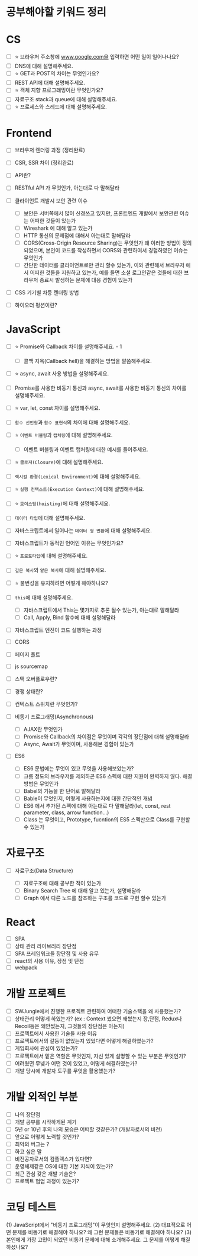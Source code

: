 # 공부해야할 키워드 정리

# CS

-   [ ] ⭐️ 브라우저 주소창에 www.google.com을 입력하면 어떤 일이 일어나나요?
-   [ ] DNS에 대해 설명해주세요.
-   [ ] ⭐️ GET과 POST의 차이는 무엇인가요?
-   [ ] REST API에 대해 설명해주세요.
-   [ ] ⭐️ 객체 지향 프로그래밍이란 무엇인가요?
-   [ ] 자료구조 stack과 queue에 대해 설명해주세요.
-   [ ] ⭐️ 프로세스와 스레드에 대해 설명해주세요.

# Frontend

-   [ ] 브라우저 렌더링 과정 (정리완료)
-   [ ] CSR, SSR 차이 (정리완료)
-   [ ] API란?
-   [ ] RESTful API 가 무엇인가, 아는대로 다 말해달라

-   [ ] 클라이언트 개발시 보안 관련 이슈

    -   [ ] 보안은 서버쪽에서 많이 신경쓰고 있지만, 프론트엔드 개발에서 보안관련 이슈는 어떠한 것들이 있는가
    -   [ ] Wireshark 에 대해 알고 있는가
    -   [ ] HTTP 통신의 문제점에 대해서 아는대로 말해달라
    -   [ ] CORS(Cross-Origin Resource Sharing)는 무엇인가 왜 이러한 방법이 정의 되었으며, 본인이 코드를 작성하면서 CORS와 관련하여서 경험하였던 이슈는 무엇인가
    -   [ ] 간단한 데이터를 클라이언트로만 관리 할수 있는가, 이와 관련해서 브라우저 에서 어떠한 것들을 지원하고 있는가, 예를 들면 소셜 로그인같은 것들에 대한 브라우저 종료시 발생하는 문제에 대응 경험이 있는가

-   [ ] CSS 기기별 차등 렌더링 방법
-   [ ] 하이오더 펑션이란?

# JavaScript

-   [ ] ⭐️ Promise와 Callback 차이를 설명해주세요. - 1
    -   [ ] 콜백 지옥(Callback hell)을 해결하는 방법을 말씀해주세요.
-   [ ] ⭐️ async, await 사용 방법을 설명해주세요.
-   [ ] Promise를 사용한 비동기 통신과 async, await를 사용한 비동기 통신의 차이를 설명해주세요.
-   [ ] ⭐️ var, let, const 차이를 설명해주세요.
-   [ ] `함수 선언형`과 `함수 표현식`의 차이에 대해 설명해주세요.
-   [ ] ⭐️ `이벤트 버블링`과 `캡처링`에 대해 설명해주세요.
    -   [ ] 이벤트 버블링과 이벤트 캡처링에 대한 예시를 들어주세요.
-   [ ] ⭐️ `클로져(Closure)`에 대해 설명해주세요.
-   [ ] `렉시컬 환경(Lexical Environment)`에 대해 설명해주세요.
-   [ ] ⭐️ `실행 컨텍스트(Execution Context)`에 대해 설명해주세요.
-   [ ] ⭐️ `호이스팅(hoisting)`에 대해 설명해주세요.
-   [ ] `데이터 타입`에 대해 설명해주세요.
-   [ ] 자바스크립트에서 일어나는 `데이터 형 변환`에 대해 설명해주세요.
-   [ ] 자바스크립트가 동적인 언어인 이유는 무엇인가요?
-   [ ] ⭐️ `프로토타입`에 대해 설명해주세요.
-   [ ] `깊은 복사`와 `얕은 복사`에 대해 설명해주세요.
-   [ ] ⭐️ 불변성을 유지하려면 어떻게 해야하나요?
-   [ ] `this`에 대해 설명해주세요.
    -   [ ] 자바스크립트에서 This는 몇가지로 추론 될수 있는가, 아는대로 말해달라
    -   [ ] Call, Apply, Bind 함수에 대해 설명해달라
-   [ ] 자바스크립트 엔진이 코드 실행하는 과정
-   [ ] CORS
-   [ ] 페이지 폴트
-   [ ] js sourcemap
-   [ ] 스택 오버플로우란?
-   [ ] 경쟁 상태란?
-   [ ] 컨텍스트 스위치란 무엇인가?
-   [ ] 비동기 프로그래밍(Asynchronous)

    -   [ ] AJAX란 무엇인가
    -   [ ] Promise와 Callback의 차이점은 무엇이며 각각의 장단점에 대해 설명해달라
    -   [ ] Async, Await가 무엇이며, 사용해본 경험이 있는가

-   [ ] ES6

    -   [ ] ES6 문법에는 무엇이 있고 무엇을 사용해보았는가?
    -   [ ] 크롬 정도의 브라우저를 제외하곤 ES6 스펙에 대한 지원이 완벽하지 않다. 해결방법은 무엇인가
    -   [ ] Babel의 기능을 한 단어로 말해달라
    -   [ ] Bable이 무엇인지, 어떻게 사용하는지에 대한 간단적인 개념
    -   [ ] ES6 에서 추가된 스펙에 대해 아는대로 다 말해달라(let, const, rest parameter, class, arrow function...)
    -   [ ] Class 는 무엇이고, Prototype, fucntion의 ES5 스펙만으로 Class를 구현할수 있는가

# 자료구조

-   [ ] 자료구조(Data Structure)

    -   [ ] 자료구조에 대해 공부한 적이 있는가
    -   [ ] Binary Search Tree 에 대해 알고 있는가, 설명해달라
    -   [ ] Graph 에서 다른 노드를 참조하는 구조를 코드로 구현 할수 있는가

# React

-   [ ] SPA
-   [ ] 상태 관리 라이브러리 장단점
-   [ ] SPA 프레임워크들 장단점 및 사용 유무
-   [ ] react의 사용 이유, 장점 및 단점
-   [ ] webpack

# 개발 프로젝트

-   [ ] SWJungle에서 진행한 프로젝트 관련하여 어떠한 기술스택을 왜 사용했는가?
-   [ ] 상태관리 어떻게 하였는가? (ex : Context 썼으면 왜썼는지 장,단점, Redux나 Recoil등은 왜안썼는지, 그것들의 장단점은 아는지)
-   [ ] 프로젝트에서 사용한 기술들 사용 이유
-   [ ] 프로젝트에서의 갈등이 없었는지 있었다면 어떻게 해결하였는가?
-   [ ] 게임회사에 관심이 있었는가?
-   [ ] 프로젝트에서 맡은 역할은 무엇인지, 자신 있게 설명할 수 있는 부분은 무엇인가?
-   [ ] 어려웠떤 무넺가 어떤 것이 있었고, 어떻게 해결하였는가?
-   [ ] 개발 당시에 개발자 도구를 무엇을 활용했는가?

# 개발 외적인 부분

-   [ ] 나의 장단점
-   [ ] 개발 공부를 시작하게된 계기
-   [ ] 5년 or 10년 후의 나의 모습은 어떠할 것같은가? (개발자로서의 비전)
-   [ ] 앞으로 어떻게 노력할 것인가?
-   [ ] 최악의 버그는 ?
-   [ ] 하고 싶은 말
-   [ ] 비전공자로서의 컴플렉스가 있다면?
-   [ ] 운영체제같은 OS에 대한 기본 지식이 있는가?
-   [ ] 최근 관심 갖은 개발 기술은?
-   [ ] 프로젝트 협업 과정이 있는가?

# 코딩 테스트

(1) JavaScript에서 "비동기 프로그래밍"이 무엇인지 설명해주세요.
(2) 대표적으로 어떤 문제를 비동기로 해결해야 하나요? 왜 그런 문제들은 비동기로 해결해야 하나요?
(3) 본인에게 가장 고민이 되었던 비동기 문제에 대해 소개해주세요. 그 문제를 어떻게 해결하셨나요?
